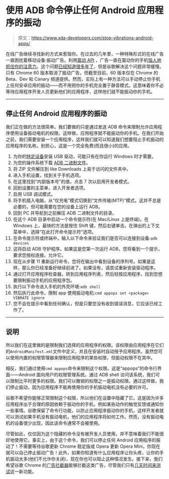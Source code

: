 # 使用 ADB 命令停止任何 Android 应用程序的振动

> 原文：<https://www.xda-developers.com/stop-vibrations-android-apps/>

在线广告继续寻找新的方式来惹恼你。在过去的几年里，一种特殊形式的在线广告一直困扰着移动设备:振动广告。利用[震动 API](https://developer.mozilla.org/en-US/docs/Web/API/Vibration_API) ，广告一直在震动你的手机[恼人地抓住你的注意力](https://forum.xda-developers.com/android/help/annoying-chrome-ads-pop-vibrate-phone-t3524971)。这个问题[已经知道很多年了](https://shkspr.mobi/blog/2014/01/malicious-use-of-the-html5-vibrate-api/)，但是谷歌解决这个问题非常缓慢。只有 Chrome 60 版本取消了振动广告，但截至目前，60 版本仅在 Chrome 的 Beta、Dev 和 Canary 频道提供。然而，实际上有一种方法可以手动停止你手机上任何安卓应用的振动——而不用把你的手机完全置于静音模式。这意味着你不必等待应用程序开发人员更新他们的应用程序，这样他们就不能振动你的手机。

* * *

## 停止任何 Android 应用程序的振动

我们正在做的方法很简单。我们要做的只是通过发送 ADB 命令来限制允许应用程序使用设备振动电机的权限。这样做，应用程序就不能振动你的手机。在我们开始之前，我们需要安装一个应用程序，这样我们就可以知道我们想要阻止手机振动的应用程序的名称。别担心，这是一个完全免费(而且很小)的应用。

1.  为你的[特定设备](https://developer.android.com/studio/run/oem-usb.html)安装 USB 驱动，可能只有在你运行 Windows 时才需要。
2.  为您的操作系统下载 [ADB 二进制文件](https://www.xda-developers.com/google-releases-separate-adb-and-fastboot-binary-downloads/)。
3.  将 ZIP 文件解压到 like Downloads 上易于访问的文件夹中。
4.  进入手机设置，找到关于手机选项。
5.  在这里找到“内部版本号”的值，点击 7 次以启用开发者模式。
6.  回到设置的主菜单，进入开发者选项。
7.  启用 USB 调试模式。
8.  将手机插入电脑，从“仅充电”模式切换到“文件传输(MTP)”模式。这并不总是必要的，但可能需要在您的设备上运行 ADB。
9.  回到 PC 并导航到之前解压 ADB 二进制文件的目录。
10.  在这个 ADB 目录中启动一个命令提示符(在 Mac/Linux 上是终端)。在 Windows 上，最快的方法是按住 Shift 键，然后右键单击。在弹出的上下文菜单中，选择“在此打开命令提示符”选项。
11.  在命令提示符或终端中，输入以下命令来验证我们是否可以连接到设备:`adb devices`
12.  这将启动 ADB 守护程序。如果这是您第一次运行 ADB，您将看到一个提示，要求您授权连接。允许它。
13.  现在从步骤 11 重新运行命令，您将在输出中看到设备的序列号。如果是这样，那么你已经准备好继续前进了。如果没有，请尝试重新安装驱动程序。
14.  通过打开应用程序检查器，转到应用程序列表，然后轻按应用程序，找到您想要限制振动手机的应用程序包。
15.  执行以下命令进入手机的外壳环境:`adb shell`
16.  然后执行此命令，限制 app 使用振动电机:`cmd appops set <package> VIBRATE ignore`
17.  您不会在提示中看到任何确认，但是只要您没有收到错误消息，它应该已经工作了。

* * *

## 说明

所以我们在这里做的是限制我们选择的应用程序的权限。该权限由应用程序在它们的`AndroidManifest.xml`文件中定义，并且在安装时自动授予应用程序。虽然您可以使用内置的权限管理器来限制应用程序的某些权限，但振动权限不在其中。

相反，我们通过使用`cmd appops`命令来限制这个权限。这是“appops”的命令行界面——Android 面向用户的权限管理系统。通过 ADB shell 访问该系统，我们可以限制比平时更多的权限。我们可以撤销的权限之一是振动权限。通过这样做，我们停止振动，因为应用程序不能再使用你的手机振动电机没有必要的许可。

谷歌不希望你能够正常限制这个权限，所以他们在设置中隐藏了它。这是因为许多应用程序出于合理的原因依赖于振动你的手机，例如某些动作的触觉反馈或通知你一些事情。谷歌保留了命令行功能，以防止应用程序振动你的手机，这样开发者就可以测试如果手机没有振动电机，他们的应用程序将如何工作。然而，没有振动电机的设备很少出现，因此该命令通常不会被使用。

尽管如此，仅仅因为这个隐藏的命令没有被开发人员使用，并不意味着我们不能很好地使用它。事实上，由于这个命令，我们可以停止任何 Android 应用程序的振动了！不需要等待谷歌更新 Chrome 稳定版或 Opera 更新 Opera Mini，你现在就可以自己停止振动广告！此外，如果你知道有什么应用程序让你头疼，让你的手机振动太多(他们不允许你关闭)，现在你也可以阻止这种情况发生。接下来，我们希望谷歌 Chrome 的[广告拦截器](https://www.xda-developers.com/google-reportedly-working-on-a-built-in-ad-blocker-for-chrome-browser/)能够拦截这类广告，尽管我们只有[几天时间来测试](https://www.xda-developers.com/ad-block-google-chrome-canary-dev/)这一新功能。